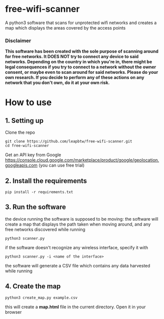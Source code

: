 # free-wifi-scanner
A python3 software that scans for unprotected wifi networks and creates a map which displays the areas covered by the access points

### Disclaimer
**This software has been created with the sole purpose of scanning around for free networks. It DOES NOT try to connect any device to said networks. Depending on the country in which you're in, there might be legal consequences if you try to connect to a network without the owner consent, or maybe even to scan around for said networks. Please do your own research. If you decide to perform any of these actions on any network that you don't own, do it at your own risk.**

# How to use
## 1. Setting up
Clone the repo
```
git clone https://github.com/leapbtw/free-wifi-scanner.git
cd free-wifi-scanner
```
Get an API key from Google https://console.cloud.google.com/marketplace/product/google/geolocation.googleapis.com (you can use free trial)

## 2. Install the requirements
```
pip install -r requirements.txt
```

## 3. Run the software
the device running the software is supposed to be moving: the software will create a map that displays the path taken when moving around, and any free networks discovered while running
```
python3 scanner.py
```
if the software doesn't recognize any wireless interface, specify it with
```
python3 scanner.py -i <name of the interface>
```
the software will generate a CSV file which contains any data harvested while running


## 4. Create the map
```
python3 create_map.py example.csv
```
this will create a **map.html** file in the current directory. Open it in your browser
